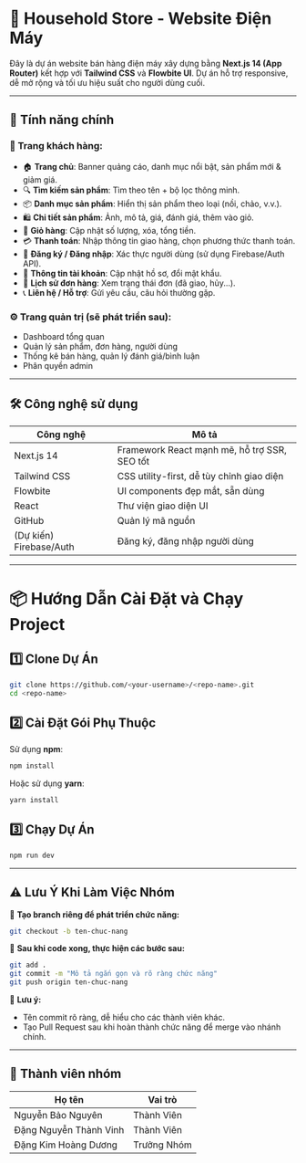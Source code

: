 # 🛒 Household Store - Website Điện Máy

Đây là dự án website bán hàng điện máy xây dựng bằng **Next.js 14 (App Router)** kết hợp với **Tailwind CSS** và **Flowbite UI**. Dự án hỗ trợ responsive, dễ mở rộng và tối ưu hiệu suất cho người dùng cuối.

---

## 🚀 Tính năng chính

### 👤 Trang khách hàng:
- 🏠 **Trang chủ**: Banner quảng cáo, danh mục nổi bật, sản phẩm mới & giảm giá.
- 🔍 **Tìm kiếm sản phẩm**: Tìm theo tên + bộ lọc thông minh.
- 📦 **Danh mục sản phẩm**: Hiển thị sản phẩm theo loại (nồi, chảo, v.v.).
- 🛍 **Chi tiết sản phẩm**: Ảnh, mô tả, giá, đánh giá, thêm vào giỏ.
- 🛒 **Giỏ hàng**: Cập nhật số lượng, xóa, tổng tiền.
- 💳 **Thanh toán**: Nhập thông tin giao hàng, chọn phương thức thanh toán.
- 🔐 **Đăng ký / Đăng nhập**: Xác thực người dùng (sử dụng Firebase/Auth API).
- 👤 **Thông tin tài khoản**: Cập nhật hồ sơ, đổi mật khẩu.
- 📜 **Lịch sử đơn hàng**: Xem trạng thái đơn (đã giao, hủy...).
- 📞 **Liên hệ / Hỗ trợ**: Gửi yêu cầu, câu hỏi thường gặp.

### ⚙️ Trang quản trị (sẽ phát triển sau):
- Dashboard tổng quan
- Quản lý sản phẩm, đơn hàng, người dùng
- Thống kê bán hàng, quản lý đánh giá/bình luận
- Phân quyền admin

---

## 🛠 Công nghệ sử dụng

| Công nghệ     | Mô tả |
|---------------|-------|
| Next.js 14    | Framework React mạnh mẽ, hỗ trợ SSR, SEO tốt |
| Tailwind CSS  | CSS utility-first, dễ tùy chỉnh giao diện |
| Flowbite      | UI components đẹp mắt, sẵn dùng |
| React         | Thư viện giao diện UI |
| GitHub        | Quản lý mã nguồn |
| (Dự kiến) Firebase/Auth | Đăng ký, đăng nhập người dùng |

---

# 📦 Hướng Dẫn Cài Đặt và Chạy Project

## 1️⃣ Clone Dự Án

```bash
git clone https://github.com/<your-username>/<repo-name>.git
cd <repo-name>
```

## 2️⃣ Cài Đặt Gói Phụ Thuộc

Sử dụng **npm**:

```bash
npm install
```

Hoặc sử dụng **yarn**:

```bash
yarn install
```

## 3️⃣ Chạy Dự Án

```bash
npm run dev
```

---

## ⚠️ Lưu Ý Khi Làm Việc Nhóm

🔧 **Tạo branch riêng để phát triển chức năng:**

```bash
git checkout -b ten-chuc-nang
```

💾 **Sau khi code xong, thực hiện các bước sau:**

```bash
git add .
git commit -m "Mô tả ngắn gọn và rõ ràng chức năng"
git push origin ten-chuc-nang
```

📌 **Lưu ý:**
- Tên commit rõ ràng, dễ hiểu cho các thành viên khác.
- Tạo Pull Request sau khi hoàn thành chức năng để merge vào nhánh chính.


---

## 👥 Thành viên nhóm

| Họ tên           | Vai trò            |            
|------------------|-------------------|
| Nguyễn Bảo Nguyên      |Thành Viên|
| Đặng Nguyễn Thành Vinh |Thành Viên|
| Đặng Kim Hoàng Dương   |Trưởng Nhóm|





